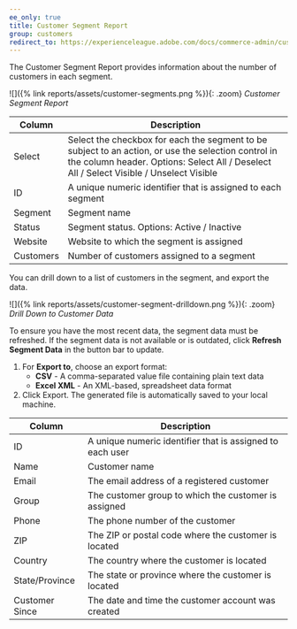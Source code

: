 ```yaml
---
ee_only: true
title: Customer Segment Report
group: customers
redirect_to: https://experienceleague.adobe.com/docs/commerce-admin/customers/segments/customer-segment-reports.html
---
```


The Customer Segment Report provides information about the number of customers in each segment.

![]({% link reports/assets/customer-segments.png %}){: .zoom}
_Customer Segment Report_

|Column|Description|
|--- |--- |
|Select|Select the checkbox for each the segment to be subject to an action, or use the selection control in the column header. Options: Select All / Deselect All / Select Visible / Unselect Visible|
|ID|A unique numeric identifier that is assigned to each segment|
|Segment|Segment name|
|Status|Segment status. Options: Active / Inactive|
|Website|Website to which the segment is assigned|
|Customers|Number of customers assigned to a segment|

You can drill down to a list of customers in the segment, and export the data.

![]({% link reports/assets/customer-segment-drilldown.png %}){: .zoom}
_Drill Down to Customer Data_

To ensure you have the most recent data, the segment data must be refreshed. If the segment data is not available or is outdated, click **Refresh Segment Data** in the button bar to update.

1. For **Export to**, choose an export format:
    - **CSV** - A comma-separated value file containing plain text data
    - **Excel XML** - An XML-based, spreadsheet data format
1. Click <span class="btn">Export</span>.
   The generated file is automatically saved to your local machine.

|Column|Description|
|--- |--- |
|ID|A unique numeric identifier that is assigned to each user|
|Name|Customer name|
|Email|The email address of a registered customer|
|Group|The customer group to which the customer is assigned|
|Phone|The phone number of the customer|
|ZIP|The ZIP or postal code where the customer is located|
|Country|The country where the customer is located|
|State/Province|The state or province where the customer is located|
|Customer Since|The date and time the customer account was created|

